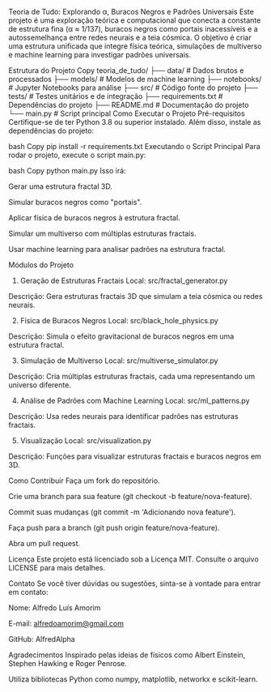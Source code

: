 Teoria de Tudo: Explorando α, Buracos Negros e Padrões Universais
Este projeto é uma exploração teórica e computacional que conecta a constante de estrutura fina (α ≈ 1/137), buracos negros como portais inacessíveis e a autossemelhança entre redes neurais e a teia cósmica. O objetivo é criar uma estrutura unificada que integre física teórica, simulações de multiverso e machine learning para investigar padrões universais.

Estrutura do Projeto
Copy
teoria_de_tudo/
├── data/                        # Dados brutos e processados
├── models/                      # Modelos de machine learning
├── notebooks/                   # Jupyter Notebooks para análise
├── src/                         # Código fonte do projeto
├── tests/                       # Testes unitários e de integração
├── requirements.txt             # Dependências do projeto
├── README.md                    # Documentação do projeto
└── main.py                      # Script principal
Como Executar o Projeto
Pré-requisitos
Certifique-se de ter Python 3.8 ou superior instalado. Além disso, instale as dependências do projeto:

bash
Copy
pip install -r requirements.txt
Executando o Script Principal
Para rodar o projeto, execute o script main.py:

bash
Copy
python main.py
Isso irá:

Gerar uma estrutura fractal 3D.

Simular buracos negros como "portais".

Aplicar física de buracos negros à estrutura fractal.

Simular um multiverso com múltiplas estruturas fractais.

Usar machine learning para analisar padrões na estrutura fractal.

Módulos do Projeto
1. Geração de Estruturas Fractais
Local: src/fractal_generator.py

Descrição: Gera estruturas fractais 3D que simulam a teia cósmica ou redes neurais.

2. Física de Buracos Negros
Local: src/black_hole_physics.py

Descrição: Simula o efeito gravitacional de buracos negros em uma estrutura fractal.

3. Simulação de Multiverso
Local: src/multiverse_simulator.py

Descrição: Cria múltiplas estruturas fractais, cada uma representando um universo diferente.

4. Análise de Padrões com Machine Learning
Local: src/ml_patterns.py

Descrição: Usa redes neurais para identificar padrões nas estruturas fractais.

5. Visualização
Local: src/visualization.py

Descrição: Funções para visualizar estruturas fractais e buracos negros em 3D.

Como Contribuir
Faça um fork do repositório.

Crie uma branch para sua feature (git checkout -b feature/nova-feature).

Commit suas mudanças (git commit -m 'Adicionando nova feature').

Faça push para a branch (git push origin feature/nova-feature).

Abra um pull request.

Licença
Este projeto está licenciado sob a Licença MIT. Consulte o arquivo LICENSE para mais detalhes.

Contato
Se você tiver dúvidas ou sugestões, sinta-se à vontade para entrar em contato:

Nome: Alfredo Luís Amorim

E-mail: alfredoamorim@gmail.com

GitHub: AlfredAlpha

Agradecimentos
Inspirado pelas ideias de físicos como Albert Einstein, Stephen Hawking e Roger Penrose.

Utiliza bibliotecas Python como numpy, matplotlib, networkx e scikit-learn.